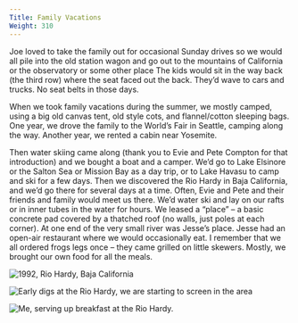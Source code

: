 ```yaml
---
Title: Family Vacations
Weight: 310
---
```


Joe loved to take the family out for occasional Sunday drives so we would all pile into the old station wagon and go out to the mountains of California or the observatory or some other place The kids would sit in the way back (the third row) where the seat faced out the back. They’d wave to cars and trucks. No seat belts in those days.

When we took family vacations during the summer, we mostly camped, using a big old canvas tent, old style cots, and flannel/cotton sleeping bags. One year, we drove the family to the World’s Fair in Seattle, camping along the way.  Another year, we rented a cabin near Yosemite.

Then water skiing came along (thank you to Evie and Pete Compton for that introduction) and we bought a boat and a camper. We’d go to Lake Elsinore or the Salton Sea or Mission Bay as a day trip, or to Lake Havasu to camp and ski for a few days. Then we discovered the Rio Hardy in Baja California, and we’d go there for several days at a time. Often, Evie and Pete and their friends and family would meet us there. We’d water ski and lay on our rafts or in inner tubes in the water for hours. We leased a “place” – a basic concrete pad covered by a thatched roof (no walls, just poles at each corner). At one end of the very small river was Jesse’s place. Jesse had an open-air restaurant where we would occasionally eat. I remember that we all ordered frogs legs once – they came grilled on little skewers. Mostly, we brought our own food for all the meals.

![1992, Rio Hardy, Baja California](/images/water-skiing.jpg "That’s me")

![](/images/early-mexico.jpg "Early digs at the Rio Hardy, we are starting to screen in the area")

![Me, serving up breakfast at the Rio Hardy.](/images/mexico-breakfast.jpg "Not sure what’s up with the hanging bucket.")
